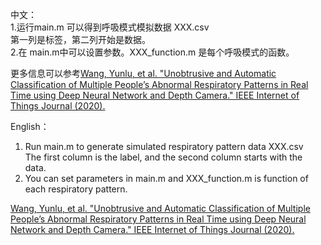 中文：<br/>
1.运行main.m 可以得到呼吸模式模拟数据 XXX.csv<br/>
第一列是标签，第二列开始是数据。<br/>
2.在 main.m中可以设置参数。XXX_function.m 是每个呼吸模式的函数。<br/>

更多信息可以参考[Wang, Yunlu, et al. "Unobtrusive and Automatic Classification of Multiple People’s Abnormal Respiratory Patterns in Real Time using Deep Neural Network and Depth Camera." IEEE Internet of Things Journal (2020).](https://ieeexplore.ieee.org/abstract/document/9082635）)<br/>

English：<br/>
1. Run main.m to generate simulated respiratory pattern data XXX.csv <br/>
 The first column is the label, and the second column starts with the data.<br/>
2. You can set parameters in main.m and XXX_function.m is function of each respiratory pattern. <br/>

[Wang, Yunlu, et al. "Unobtrusive and Automatic Classification of Multiple People’s Abnormal Respiratory Patterns in Real Time using Deep Neural Network and Depth Camera." IEEE Internet of Things Journal (2020).](https://ieeexplore.ieee.org/abstract/document/9082635）)
